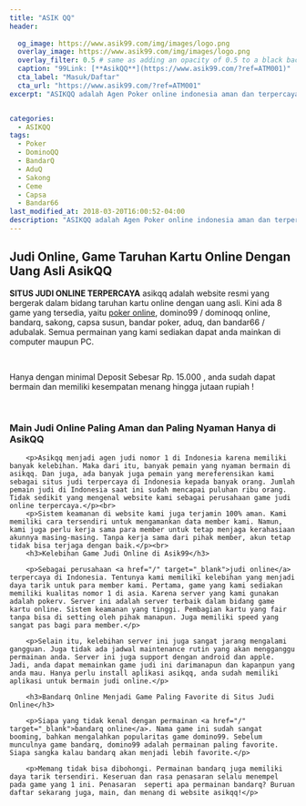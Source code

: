 ```yaml
---
title: "ASIK QQ"
header:
  
  og_image: https://www.asik99.com/img/images/logo.png
  overlay_image: https://www.asik99.com/img/images/logo.png
  overlay_filter: 0.5 # same as adding an opacity of 0.5 to a black background
  caption: "99Link: [**AsikQQ**](https://www.asik99.com/?ref=ATM001)"
  cta_label: "Masuk/Daftar"
  cta_url: "https://www.asik99.com/?ref=ATM001"
excerpt: "ASIKQQ adalah Agen Poker online indonesia aman dan terpercaya yang menyediakan permainan Bandarq Online, DominoQQ, Capsa Susun, Bandar Poker, AduQ dan PokerQQ."


categories:
  - ASIKQQ
tags:
  - Poker
  - DominoQQ
  - BandarQ
  - AduQ
  - Sakong
  - Ceme
  - Capsa
  - Bandar66
last_modified_at: 2018-03-20T16:00:52-04:00
description: "ASIKQQ adalah Agen Poker online indonesia aman dan terpercaya yang menyediakan permainan Bandarq Online, DominoQQ, Capsa Susun, Bandar Poker, AduQ dan PokerQQ."
---
```

<div>
        <h2>Judi Online, Game Taruhan Kartu Online Dengan Uang Asli AsikQQ</h2>
         <p><b>SITUS JUDI ONLINE TERPERCAYA</b> asikqq adalah website resmi yang bergerak dalam bidang taruhan kartu online dengan uang asli. Kini ada 8 game yang tersedia, yaitu <a href="/" target="_blank">poker online</a>, domino99 / dominoqq online, bandarq, sakong, capsa susun, bandar poker, aduq, dan bandar66 / adubalak. Semua permainan yang kami sediakan dapat anda mainkan di computer maupun PC.</p> <br>
         <p>Hanya dengan minimal Deposit Sebesar Rp. 15.000 , anda sudah dapat bermain dan memiliki kesempatan menang hingga jutaan rupiah !</p> <br>
        <h3>Main Judi Online Paling Aman dan Paling Nyaman Hanya di AsikQQ</h3>
    
        <p>Asikqq menjadi agen judi nomor 1 di Indonesia karena memiliki banyak kelebihan. Maka dari itu, banyak pemain yang nyaman bermain di asikqq. Dan juga, ada banyak juga pemain yang mereferensikan kami sebagai situs judi terpercaya di Indonesia kepada banyak orang. Jumlah pemain judi di Indonesia saat ini sudah mencapai puluhan ribu orang. Tidak sedikit yang mengenal website kami sebagai perusahaan game judi online terpercaya.</p><br>
        <p>Sistem keamanan di website kami juga terjamin 100% aman. Kami memiliki cara tersendiri untuk mengamankan data member kami. Namun, kami juga perlu kerja sama para member untuk tetap menjaga kerahasiaan akunnya masing-masing. Tanpa kerja sama dari pihak member, akun tetap tidak bisa terjaga dengan baik.</p><br>
        <h3>Kelebihan Game Judi Online di Asik99</h3>
    
        <p>Sebagai perusahaan <a href="/" target="_blank">judi online</a> terpercaya di Indonesia. Tentunya kami memiliki kelebihan yang menjadi daya tarik untuk para member kami. Pertama, game yang kami sediakan memiliki kualitas nomor 1 di asia. Karena server yang kami gunakan adalah pokerv. Server ini adalah server terbaik dalam bidang game kartu online. Sistem keamanan yang tinggi. Pembagian kartu yang fair tanpa bisa di setting oleh pihak manapun. Juga memiliki speed yang sangat pas bagi para member.</p>
    
        <p>Selain itu, kelebihan server ini juga sangat jarang mengalami gangguan. Juga tidak ada jadwal maintenance rutin yang akan mengganggu permainan anda. Server ini juga support dengan android dan apple. Jadi, anda dapat memainkan game judi ini darimanapun dan kapanpun yang anda mau. Hanya perlu install aplikasi asikqq, anda sudah memiliki aplikasi untuk bermain judi online.</p>
    
        <h3>Bandarq Online Menjadi Game Paling Favorite di Situs Judi Online</h3>
    
        <p>Siapa yang tidak kenal dengan permainan <a href="/" target="_blank">bandarq online</a>. Nama game ini sudah sangat booming, bahkan mengalahkan popularitas game domino99. Sebelum munculnya game bandarq, domino99 adalah permainan paling favorite. Siapa sangka kalau bandarq akan menjadi lebih favorite.</p> 
    
        <p>Memang tidak bisa dibohongi. Permainan bandarq juga memiliki daya tarik tersendiri. Keseruan dan rasa penasaran selalu menempel pada game yang 1 ini. Penasaran  seperti apa permainan bandarq? Buruan daftar sekarang juga, main, dan menang di website asikqq!</p>
</div>
